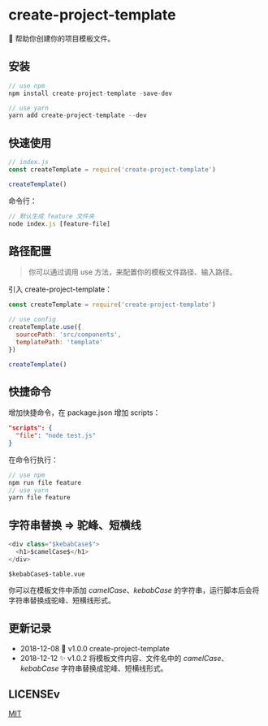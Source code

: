 # create-project-template

📄 帮助你创建你的项目模板文件。

## 安装

```javascript
// use npm
npm install create-project-template -save-dev

// use yarn
yarn add create-project-template --dev
```

## 快速使用

```javascript
// index.js
const createTemplate = require('create-project-template')

createTemplate()
```

命令行：

```javascript
// 默认生成 feature 文件夹
node index.js [feature-file]
```

## 路径配置

> 你可以通过调用 use 方法，来配置你的模板文件路径、输入路径。

引入 create-project-template：

```javascript
const createTemplate = require('create-project-template')

// use config
createTemplate.use({
  sourcePath: 'src/components',
  templatePath: 'template'
})

createTemplate()
```

## 快捷命令

增加快捷命令，在 package.json 增加 scripts：

```json
"scripts": {
  "file": "node test.js"
}
```

在命令行执行：

```javascript
// use npm
npm run file feature
// use yarn
yarn file feature
```

## 字符串替换 => 驼峰、短横线

```js
<div class="$kebabCase$">
  <h1>$camelCase$</h1>
</div>
```

```
$kebabCase$-table.vue
```

你可以在模板文件中添加 $camelCase$、$kebabCase$ 的字符串，运行脚本后会将字符串替换成驼峰、短横线形式。

## 更新记录

- 2018-12-08 🎉 v1.0.0 create-project-template
- 2018-12-12 ✨ v1.0.2 将模板文件内容、文件名中的 $camelCase$、$kebabCase$ 字符串替换成驼峰、短横线形式。

## LICENSEv

[MIT](LICENSE)
